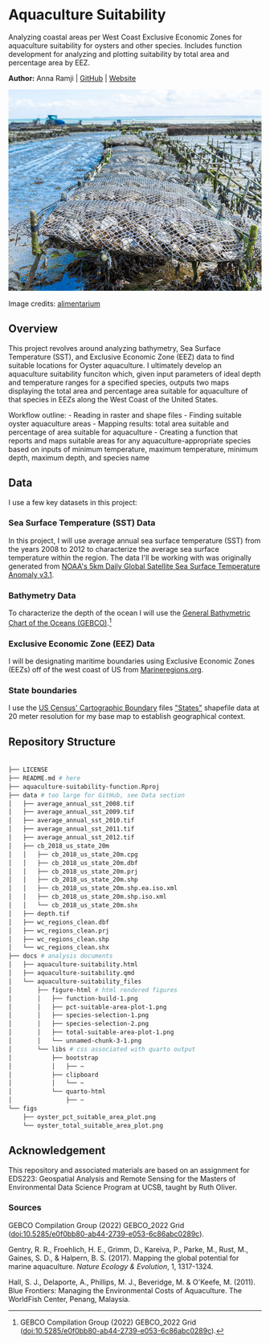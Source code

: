 # Aquaculture Suitability

Analyzing coastal areas per West Coast Exclusive Economic Zones for aquaculture suitability for oysters and other species. Includes function development for analyzing and plotting suitability by total area and percentage area by EEZ.

**Author:** Anna Ramji \| [GitHub](https://github.com/a-ramji) \| [Website](https://a-ramji.github.io/)

![](figs/oyster-aquaculture-image.jpeg)

Image credits: [alimentarium](https://www.alimentarium.org/en/fact-sheet/oyster)

## Overview

This project revolves around analyzing bathymetry, Sea Surface Temperature (SST), and Exclusive Economic Zone (EEZ) data to find suitable locations for Oyster aquaculture. I ultimately develop an aquaculture suitability funciton which, given input parameters of ideal depth and temperature ranges for a specified species, outputs two maps displaying the total area and percentage area suitable for aquaculture of that species in EEZs along the West Coast of the United States.

Workflow outline: - Reading in raster and shape files - Finding suitable oyster aquaculture areas - Mapping results: total area suitable and percentage of area suitable for aquaculture - Creating a function that reports and maps suitable areas for any aquaculture-appropriate species based on inputs of minimum temperature, maximum temperature, minimum depth, maximum depth, and species name

## Data

I use a few key datasets in this project:

### Sea Surface Temperature (SST) Data

In this project, I will use average annual sea surface temperature (SST) from the years 2008 to 2012 to characterize the average sea surface temperature within the region. The data I'll be working with was originally generated from [NOAA's 5km Daily Global Satellite Sea Surface Temperature Anomaly v3.1](https://coralreefwatch.noaa.gov/product/5km/index_5km_ssta.php).

### Bathymetry Data

To characterize the depth of the ocean I will use the [General Bathymetric Chart of the Oceans (GEBCO)](https://www.gebco.net/data_and_products/gridded_bathymetry_data/#area).[^readme-1]

[^readme-1]: GEBCO Compilation Group (2022) GEBCO_2022 Grid (<doi:10.5285/e0f0bb80-ab44-2739-e053-6c86abc0289c>).

### Exclusive Economic Zone (EEZ) Data

I will be designating maritime boundaries using Exclusive Economic Zones (EEZs) off of the west coast of US from [Marineregions.org](https://www.marineregions.org/eez.php).

### State boundaries

I use the [US Census' Cartographic Boundary](https://www.census.gov/geographies/mapping-files/time-series/geo/carto-boundary-file.html) files ["States"](https://www2.census.gov/geo/tiger/GENZ2018/shp/cb_2018_us_state_20m.zip) shapefile data at 20 meter resolution for my base map to establish geographical context.

## Repository Structure

``` bash

├── LICENSE
├── README.md # here
├── aquaculture-suitability-function.Rproj
├── data # too large for GitHub, see Data section
│   ├── average_annual_sst_2008.tif
│   ├── average_annual_sst_2009.tif
│   ├── average_annual_sst_2010.tif
│   ├── average_annual_sst_2011.tif
│   ├── average_annual_sst_2012.tif
│   ├── cb_2018_us_state_20m
│   │   ├── cb_2018_us_state_20m.cpg
│   │   ├── cb_2018_us_state_20m.dbf
│   │   ├── cb_2018_us_state_20m.prj
│   │   ├── cb_2018_us_state_20m.shp
│   │   ├── cb_2018_us_state_20m.shp.ea.iso.xml
│   │   ├── cb_2018_us_state_20m.shp.iso.xml
│   │   └── cb_2018_us_state_20m.shx
│   ├── depth.tif
│   ├── wc_regions_clean.dbf
│   ├── wc_regions_clean.prj
│   ├── wc_regions_clean.shp
│   └── wc_regions_clean.shx
├── docs # analysis documents
│   ├── aquaculture-suitability.html
│   ├── aquaculture-suitability.qmd
│   └── aquaculture-suitability_files
│       ├── figure-html # html rendered figures
│       │   ├── function-build-1.png
│       │   ├── pct-suitable-area-plot-1.png
│       │   ├── species-selection-1.png
│       │   ├── species-selection-2.png
│       │   ├── total-suitable-area-plot-1.png
│       │   └── unnamed-chunk-3-1.png
│       └── libs # css associated with quarto output
│           ├── bootstrap
│           │   ├── ~
│           ├── clipboard
│           │   └── ~
│           └── quarto-html
│               ├── ~
└── figs
    ├── oyster_pct_suitable_area_plot.png
    └── oyster_total_suitable_area_plot.png
```

## Acknowledgement

This repository and associated materials are based on an assignment for EDS223: Geospatial Analysis and Remote Sensing for the Masters of Environmental Data Science Program at UCSB, taught by Ruth Oliver.

### Sources

GEBCO Compilation Group (2022) GEBCO_2022 Grid (<doi:10.5285/e0f0bb80-ab44-2739-e053-6c86abc0289c>).

Gentry, R. R., Froehlich, H. E., Grimm, D., Kareiva, P., Parke, M., Rust, M., Gaines, S. D., & Halpern, B. S. (2017). Mapping the global potential for marine aquaculture. *Nature Ecology & Evolution*, 1, 1317-1324.

Hall, S. J., Delaporte, A., Phillips, M. J., Beveridge, M. & O'Keefe, M. (2011). Blue Frontiers: Managing the Environmental Costs of Aquaculture. The WorldFish Center, Penang, Malaysia.

